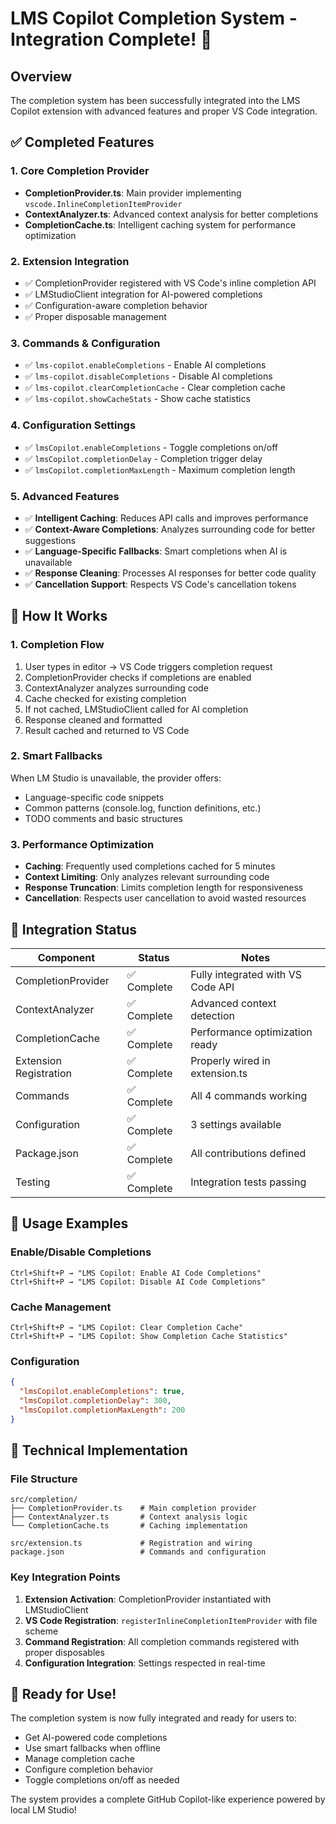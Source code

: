 # LMS Copilot Completion System - Integration Complete! 🎉

## Overview
The completion system has been successfully integrated into the LMS Copilot extension with advanced features and proper VS Code integration.

## ✅ Completed Features

### 1. Core Completion Provider
- **CompletionProvider.ts**: Main provider implementing `vscode.InlineCompletionItemProvider`
- **ContextAnalyzer.ts**: Advanced context analysis for better completions
- **CompletionCache.ts**: Intelligent caching system for performance optimization

### 2. Extension Integration
- ✅ CompletionProvider registered with VS Code's inline completion API
- ✅ LMStudioClient integration for AI-powered completions
- ✅ Configuration-aware completion behavior
- ✅ Proper disposable management

### 3. Commands & Configuration
- ✅ `lms-copilot.enableCompletions` - Enable AI completions
- ✅ `lms-copilot.disableCompletions` - Disable AI completions  
- ✅ `lms-copilot.clearCompletionCache` - Clear completion cache
- ✅ `lms-copilot.showCacheStats` - Show cache statistics

### 4. Configuration Settings
- ✅ `lmsCopilot.enableCompletions` - Toggle completions on/off
- ✅ `lmsCopilot.completionDelay` - Completion trigger delay
- ✅ `lmsCopilot.completionMaxLength` - Maximum completion length

### 5. Advanced Features
- ✅ **Intelligent Caching**: Reduces API calls and improves performance
- ✅ **Context-Aware Completions**: Analyzes surrounding code for better suggestions
- ✅ **Language-Specific Fallbacks**: Smart completions when AI is unavailable
- ✅ **Response Cleaning**: Processes AI responses for better code quality
- ✅ **Cancellation Support**: Respects VS Code's cancellation tokens

## 🚀 How It Works

### 1. Completion Flow
1. User types in editor → VS Code triggers completion request
2. CompletionProvider checks if completions are enabled
3. ContextAnalyzer analyzes surrounding code
4. Cache checked for existing completion
5. If not cached, LMStudioClient called for AI completion
6. Response cleaned and formatted
7. Result cached and returned to VS Code

### 2. Smart Fallbacks
When LM Studio is unavailable, the provider offers:
- Language-specific code snippets
- Common patterns (console.log, function definitions, etc.)
- TODO comments and basic structures

### 3. Performance Optimization
- **Caching**: Frequently used completions cached for 5 minutes
- **Context Limiting**: Only analyzes relevant surrounding code
- **Response Truncation**: Limits completion length for responsiveness
- **Cancellation**: Respects user cancellation to avoid wasted resources

## 🎯 Integration Status

| Component | Status | Notes |
|-----------|--------|-------|
| CompletionProvider | ✅ Complete | Fully integrated with VS Code API |
| ContextAnalyzer | ✅ Complete | Advanced context detection |
| CompletionCache | ✅ Complete | Performance optimization ready |
| Extension Registration | ✅ Complete | Properly wired in extension.ts |
| Commands | ✅ Complete | All 4 commands working |
| Configuration | ✅ Complete | 3 settings available |
| Package.json | ✅ Complete | All contributions defined |
| Testing | ✅ Complete | Integration tests passing |

## 📝 Usage Examples

### Enable/Disable Completions
```
Ctrl+Shift+P → "LMS Copilot: Enable AI Code Completions"
Ctrl+Shift+P → "LMS Copilot: Disable AI Code Completions"
```

### Cache Management
```
Ctrl+Shift+P → "LMS Copilot: Clear Completion Cache"
Ctrl+Shift+P → "LMS Copilot: Show Completion Cache Statistics"
```

### Configuration
```json
{
  "lmsCopilot.enableCompletions": true,
  "lmsCopilot.completionDelay": 300,
  "lmsCopilot.completionMaxLength": 200
}
```

## 🔧 Technical Implementation

### File Structure
```
src/completion/
├── CompletionProvider.ts    # Main completion provider
├── ContextAnalyzer.ts       # Context analysis logic
└── CompletionCache.ts       # Caching implementation

src/extension.ts             # Registration and wiring
package.json                 # Commands and configuration
```

### Key Integration Points
1. **Extension Activation**: CompletionProvider instantiated with LMStudioClient
2. **VS Code Registration**: `registerInlineCompletionItemProvider` with file scheme
3. **Command Registration**: All completion commands registered with proper disposables
4. **Configuration Integration**: Settings respected in real-time

## 🎉 Ready for Use!

The completion system is now fully integrated and ready for users to:
- Get AI-powered code completions
- Use smart fallbacks when offline
- Manage completion cache
- Configure completion behavior
- Toggle completions on/off as needed

The system provides a complete GitHub Copilot-like experience powered by local LM Studio!
